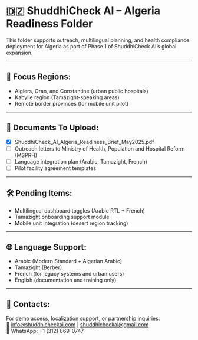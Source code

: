 # 🇩🇿 ShuddhiCheck AI – Algeria Readiness Folder

This folder supports outreach, multilingual planning, and health compliance deployment for Algeria as part of Phase 1 of ShuddhiCheck AI’s global expansion.

---

## 📌 Focus Regions:
- Algiers, Oran, and Constantine (urban public hospitals)
- Kabylie region (Tamazight-speaking areas)
- Remote border provinces (for mobile unit pilot)

---

## 📁 Documents To Upload:
- [x] ShuddhiCheck_AI_Algeria_Readiness_Brief_May2025.pdf
- [ ] Outreach letters to Ministry of Health, Population and Hospital Reform (MSPRH)
- [ ] Language integration plan (Arabic, Tamazight, French)
- [ ] Pilot facility agreement templates

---

## 🛠️ Pending Items:
- Multilingual dashboard toggles (Arabic RTL + French)
- Tamazight onboarding support module
- Mobile unit integration (desert region tracking)

---

## 🌐 Language Support:
- Arabic (Modern Standard + Algerian Arabic)
- Tamazight (Berber)
- French (for legacy systems and urban users)
- English (documentation and training only)

---

## 👥 Contacts:
For demo access, localization support, or partnership inquiries:  
📧 info@shuddhicheckai.com | shuddhicheckai@gmail.com  
📱 WhatsApp: +1 (312) 869-0747
